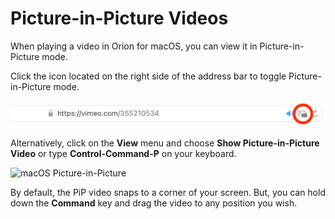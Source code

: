 # Picture-in-Picture Videos

When playing a video in Orion for macOS, you can view it in Picture-in-Picture mode.

Click the icon located on the right side of the address bar to toggle Picture-in-Picture mode.  

<img src="media/macos_pip_toggle.png"  alt="macOS Picture-in-Picture toggle"><br/>

Alternatively, click on the **View** menu and choose **Show Picture-in-Picture Video** or type **Control-Command-P** on your keyboard.

<img src="media/macos_pip.gif" width="500" alt="macOS Picture-in-Picture"><br />

By default, the PiP video snaps to a corner of your screen. But, you can hold down the **Command** key and drag the video to any position you wish.
